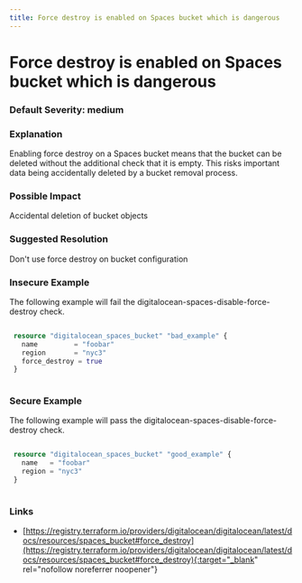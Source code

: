 ```yaml
---
title: Force destroy is enabled on Spaces bucket which is dangerous
---
```


# Force destroy is enabled on Spaces bucket which is dangerous

### Default Severity: <span class="severity medium">medium</span>

### Explanation

Enabling force destroy on a Spaces bucket means that the bucket can be deleted without the additional check that it is empty. This risks important data being accidentally deleted by a bucket removal process.

### Possible Impact
Accidental deletion of bucket objects

### Suggested Resolution
Don't use force destroy on bucket configuration


### Insecure Example

The following example will fail the digitalocean-spaces-disable-force-destroy check.
```terraform

 resource "digitalocean_spaces_bucket" "bad_example" {
   name   		= "foobar"
   region 		= "nyc3"
   force_destroy = true
 }
 
```



### Secure Example

The following example will pass the digitalocean-spaces-disable-force-destroy check.
```terraform

 resource "digitalocean_spaces_bucket" "good_example" {
   name   = "foobar"
   region = "nyc3"
 }
 
```



### Links


- [https://registry.terraform.io/providers/digitalocean/digitalocean/latest/docs/resources/spaces_bucket#force_destroy](https://registry.terraform.io/providers/digitalocean/digitalocean/latest/docs/resources/spaces_bucket#force_destroy){:target="_blank" rel="nofollow noreferrer noopener"}



